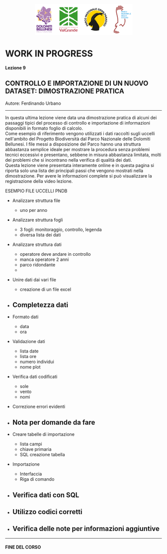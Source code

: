 <p align="center"> <img src="materiale/loghi.png" width="315" height="100" /></p>

# WORK IN PROGRESS

#### Lezione 9
## CONTROLLO E IMPORTAZIONE DI UN NUOVO DATASET: DIMOSTRAZIONE PRATICA

Autore: Ferdinando Urbano  

---

In questa ultima lezione viene data una dimostrazione pratica di alcuni dei passaggi tipici del processo di controllo e importazione di informazioni disponibili in formato foglio di calcolo.  
Come esempio di riferimento vengono utilizzati i dati raccolti sugli uccelli nell'ambito del Progetto Biodiversità dal Parco Nazionale delle Dolomiti Bellunesi. I file messi a disposizione del Parco hanno una struttura abbastanza semplice ideale per mostrare la procedura senza problemi tecnici eccessivi e presentano, sebbene in misura abbastanza limitata, molti dei problemi che si incontrano nella verifica di qualità dei dati.  
Questa lezione viene presentata interamente online e in questa pagina si riporta solo una lista dei principali passi che vengono mostrati nella dimostrazione. Per avere le informazioni complete si può visualizzare la registrazione della video lezione.

ESEMPIO FILE UCCELLI PNDB

- Analizzare struttura file
	- uno per anno

- Analizzare struttura fogli
	- 3 fogli: monitoraggio, controllo, legenda
	- diversa lista dei dati

- Analizzare struttura dati
	- operatore deve andare in controllo
	- manca operatore 2 anni
	- parco ridondante
	-

- Unire dati dai vari file
	- creazione di un file excel

- Completezza dati
	-

- Formato dati
	- data
	- ora

- Validazione dati
	- lista date
	- lista ore
	- numero individui
	- nome plot

- Verifica dati codificati
	- sole
	- vento
	- nomi

- Correzione errori evidenti

- Nota per domande da fare
	-

- Creare tabelle di importazione
	- lista campi
	- chiave primaria
	- SQL creazione tabella

- Importazione
	- Interfaccia
	- Riga di comando

- Verifica dati con SQL
	-

- Utilizzo codici corretti
	-

- Verifica delle note per informazioni aggiuntive
	-

---

#### FINE DEL CORSO
